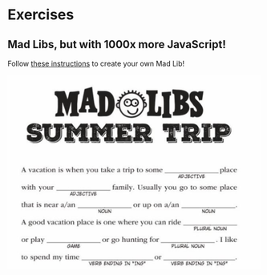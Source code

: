 # Exercises

## Mad Libs, but with 1000x more JavaScript!

Follow [these instructions](https://github.com/ccs-fall-2023/exercises/tree/main/js-madlibs) to create your own Mad Lib!

![Madlibs Screenshot](./images/madlibs.png 'MadLibs ScreenShot')
